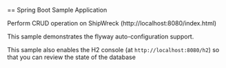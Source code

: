 == Spring Boot Sample Application

Perform CRUD operation on ShipWreck (http://localhost:8080/index.html)

This sample demonstrates the flyway auto-configuration support.


This sample also enables the H2 console (at `http://localhost:8080/h2`)
so that you can review the state of the database 